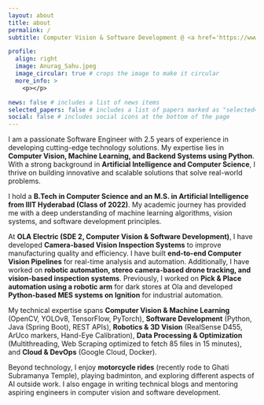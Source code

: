 ```yaml
---
layout: about
title: about
permalink: /
subtitle: Computer Vision & Software Development @ <a href='https://www.olaelectric.com/'> OLA </a> | <a href='https://www.iiit.ac.in/'>IIIT Hyderabad</a>

profile:
  align: right
  image: Anurag_Sahu.jpeg
  image_circular: true # crops the image to make it circular
  more_info: >
    <p></p>

news: false # includes a list of news items
selected_papers: false # includes a list of papers marked as "selected={true}"
social: false # includes social icons at the bottom of the page
---
```

I am a passionate Software Engineer with 2.5 years of experience in developing cutting-edge technology solutions. My expertise lies in <b>Computer Vision, Machine Learning, and Backend Systems using Python</b>. With a strong background in <b>Artificial Intelligence and Computer Science</b>, I thrive on building innovative and scalable solutions that solve real-world problems.

I hold a <b>B.Tech in Computer Science and an M.S. in Artificial Intelligence from IIIT Hyderabad (Class of 2022)</b>. My academic journey has provided me with a deep understanding of machine learning algorithms, vision systems, and software development principles.

At <b>OLA Electric (SDE 2, Computer Vision & Software Development)</b>, I have developed <b>Camera-based Vision Inspection Systems</b> to improve manufacturing quality and efficiency. I have built <b>end-to-end Computer Vision Pipelines</b> for real-time analysis and automation. Additionally, I have worked on <b>robotic automation, stereo camera-based drone tracking, and vision-based inspection systems</b>. Previously, I worked on <b>Pick & Place automation using a robotic arm</b> for dark stores at Ola and developed <b>Python-based MES systems on Ignition</b> for industrial automation.

My technical expertise spans <b>Computer Vision & Machine Learning</b> (OpenCV, YOLOv8, TensorFlow, PyTorch), <b>Software Development</b> (Python, Java (Spring Boot), REST APIs), <b>Robotics & 3D Vision</b> (RealSense D455, ArUco markers, Hand-Eye Calibration), <b>Data Processing & Optimization</b> (Multithreading, Web Scraping optimized to fetch 85 files in 15 minutes), and <b>Cloud & DevOps</b> (Google Cloud, Docker).

Beyond technology, I enjoy <b>motorcycle rides</b> (recently rode to Ghati Subramanya Temple), playing badminton, and exploring different aspects of AI outside work. I also engage in writing technical blogs and mentoring aspiring engineers in computer vision and software development.
